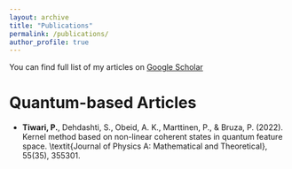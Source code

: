 ```yaml
---
layout: archive
title: "Publications"
permalink: /publications/
author_profile: true
---
```



  You can find full list of my articles on [Google Scholar](https://scholar.google.it/citations?hl=en&user=sDnmJ_YAAAAJ&view_op=list_works&sortby=pubdate)


Quantum-based Articles
======
* <b>Tiwari, P.</b>, Dehdashti, S., Obeid, A. K., Marttinen, P., & Bruza, P. (2022). Kernel method based on non-linear coherent states in quantum feature space. \textit{Journal of Physics A: Mathematical and Theoretical}, 55(35), 355301.
